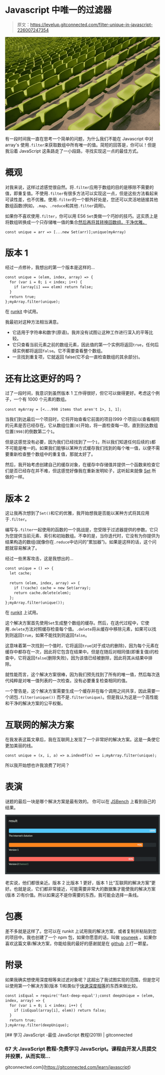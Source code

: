 # Javascript 中唯一的过滤器

> 原文：<https://levelup.gitconnected.com/filter-unique-in-javascript-226007247354>

![](img/b37363c397cf454692d1394b3182711f.png)

有一段时间我一直在思考一个简单的问题，为什么我们不能在 Javascript 中对 array's 使用`.filter`来获取数组中所有唯一的值。简短的回答是，你可以！但是我沿着 JavaScript 这条路走了一小段路，寻找实现这一点的最佳方式。

# 概观

对我来说，这样过滤感觉很自然。将`.filter`应用于数组的目的是移除不需要的值，即重复值。不使用`.filter`有很多方法可以实现这一点，但是这些方法看起来可读性差，也不优雅。使用`.filter`的一个额外好处是，您还可以灵活地链接其他数组函数(例如，`.map`、`.reduce`和其他`.filter`调用)。

如果你不喜欢使用`.filter`，你可以用 ES6 `Set`类做一个巧妙的技巧。这实质上是将数组转换成一个只存储唯一值的集合[然后再将其转换回数组。干净优雅。](https://developer.mozilla.org/en-US/docs/Web/JavaScript/Reference/Global_Objects/Set)

```
const unique = arr => [...new Set(arr)];unique(myArray)
```

# 版本 1

经过一点修补，我想出的第一个版本是这样的...

```
const unique = (elem, index, array) => {
  for (var i = 0; i < index; i++) {
    if (array[i] === elem) return false;
  }
  return true;
};myArray.filter(unique);
```

在 [runkit](https://runkit.com/nizmox/5cef741585603a001c321ad7) 中试用。

我最初对这种方法相当满意。

*   它适用于字符串和数字(原语)。我并没有试图让这种工作进行深入的平等比较。
*   它只查看当前元素之前的数组元素，因此值的第一个实例将返回`true`，任何后续实例都将返回`false`。它不需要查看整个数组。
*   一旦找到重复项，它就返回 false(它不会一直检查数组的其余部分)。

# 还有比这更好的吗？

过了一段时间，我意识到虽然版本 1 工作得很好，但它可以做得更好。考虑这个例子，一个有 1000 个元素的数组。

`const myArray = [<...998 items that aren't 1>, 1, 1];`

当我们到达最后一个项目时，它将开始查看它前面的项目(999 个项目)以查看相同的元素是否已经存在。它从数组位置`[0]`开始，将一直检查每一项，直到到达数组位置`[998]`的倒数第二个`1`。

但是这感觉没有必要，因为我们已经找到了一个`1`，所以我们知道任何后续的`1`都不可能是唯一的。如果我们能够以某种方式缓存我们找到的每个唯一值，以便不需要重新检查整个数组中的重复值，那就太好了。

然后，我开始考虑创建自己的缓存对象，在缓存中存储值并提供一个函数来检查它们是否已经存在并不难，但这感觉好像我在重新发明轮子，这听起来就像 [Set](https://developer.mozilla.org/en-US/docs/Web/JavaScript/Reference/Global_Objects/Set) 所做的一样。

# 版本 2

这让我再次想到了`Set()`和它的优雅，我开始想我是否能以某种方式将其应用于`.filter`。

编写与`.filter`一起使用的函数的一个挑战是，您受限于过滤器提供的参数。它只为您提供当前元素、索引和初始数组。不幸的是，当你迭代时，它没有为你提供为结果构造的数组(就像你在`.reduce`中访问的“累加器”)。如果是这样的话，这个问题就容易解决了。

经过一些黑客攻击，这是我想出的…

```
const unique = () => {
  let cache;

  return (elem, index, array) => {
    if (!cache) cache = new Set(array);
    return cache.delete(elem);
  };
};myArray.filter(unique());
```

在 [runkit](https://runkit.com/nizmox/5d05fda03a90b1001a3f6188) 上试用。

这个解决方案首先使用`Set`生成整个数组的缓存。然后，在迭代过程中，它使用`.delete`方法对照缓存检查每个值。`.delete`将从缓存中移除元素，如果可以找到则返回`true`，如果不能找到则返回`false`。

这意味着第一次找到一个值时，它将返回`true`(对于成功的删除)，因为每个元素在缓存中都存在一次，因此将它包含在结果中。但是在随后对相同值(即重复值)的检查中，它将返回`false`(删除失败)，因为该值已经被删除，因此将其从结果中排除。

就性能而言，这个解决方案很棒，因为我们预先找到了所有的唯一值，然后每次迭代纯粹是对唯一值列表的一次检查。没有必要重复检查相同的值。

一个警告是，这个解决方案需要生成一个缓存并在每个调用之间共享，因此需要一个闭包`.filter(unique())` 而不是`.filter(unique)`。但是我认为这是一个高性能和干净的解决方案的公平权衡。

# 互联网的解决方案

在我发表这篇文章后，我在互联网上发现了一个非常好的解决方案。这是一条使它更加美丽的线。

```
const unique = (x, i, a) => a.indexOf(x) == i;myArray.filter(unique);
```

所以我开始想也许我浪费了时间？

# 表演

谜题的最后一块是哪个解决方案是最有效的。
你可以在 [JSBench](http://jsben.ch/fgmWs) 上看到自己的结果。

![](img/e0b3fcbd88bb03885e6fc9f8e2a04d57.png)

老实说，他们都很亲近。版本 2 比版本 1 更好，版本 1 比“互联网的解决方案”更好。也就是说，它们都非常接近，可能需要非常大的数据集才能使我的解决方案(版本 2)有价值。所以如果这不是你需要的东西，我可能会选择一条线。

# 包裹

差不多就是这样了。您可以在 runkit 上试用我的解决方案，或者复制并粘贴到您的项目中。我也创建了一个 npm 包，如果你愿意的话，叫做 [youneek](https://www.npmjs.com/package/youneek) 。如果你喜欢这篇文章/解决方案，你能给我的最好的感谢就是在 [github](https://github.com/s-taylor/youneek) 上打一颗星。

# 附录

如果我确实想使用深度相等来过滤对象呢？这超出了我试图实现的范围，但是您可以使用第一个解决方案(版本 1)和类似于[快速深度相等](https://www.npmjs.com/package/fast-deep-equal)的东西来做比较。

```
const isEqual = require('fast-deep-equal');const deepUnique = (elem, index, array) => {
  for (var i = 0; i < index; i++) {
    if (isEqual(array[i], elem)) return false;
  }
  return true;
};myArray.filter(deepUnique);
```

[](https://gitconnected.com/learn/javascript) [## 学习 JavaScript -最佳 JavaScript 教程(2019) | gitconnected

### 67 大 JavaScript 教程-免费学习 JavaScript。课程由开发人员提交并投票，从而实现…

gitconnected.com](https://gitconnected.com/learn/javascript)